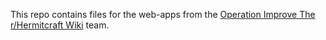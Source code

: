 This repo contains files for the web-apps from the [Operation Improve The r/Hermitcraft Wiki](//rhc-wiki.web.app/context-post) team.
